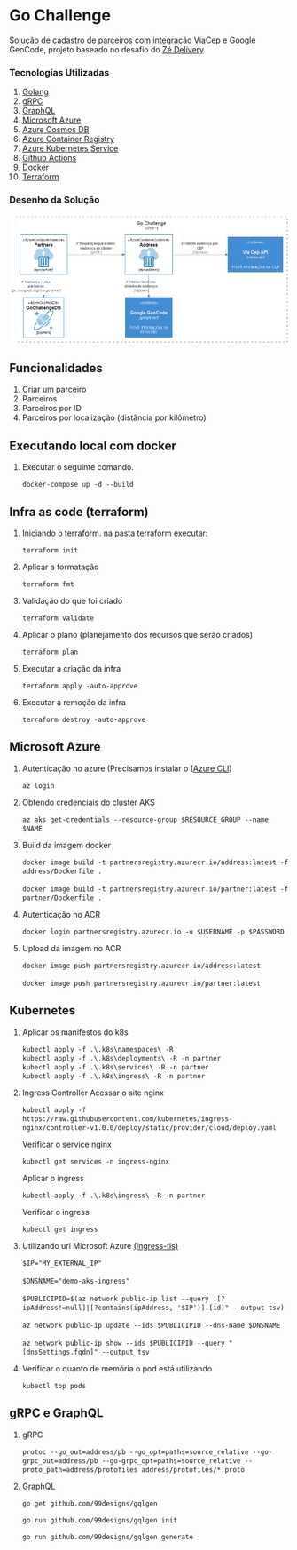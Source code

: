 # Go Challenge 
Solução de cadastro de parceiros com integração ViaCep e Google GeoCode, projeto baseado no desafio do [Zé Delivery](https://github.com/ZXVentures/ze-code-challenges/blob/master/backend_pt.md).

### Tecnologias Utilizadas
1. [Golang](https://golang.org/)
2. [gRPC](https://grpc.io/)
3. [GraphQL](https://graphql.org/)
4. [Microsoft Azure](https://azure.microsoft.com/pt-br/features/azure-portal/)
5. [Azure Cosmos DB](https://azure.microsoft.com/pt-br/services/cosmos-db/)
6. [Azure Container Registry](https://azure.microsoft.com/en-us/services/container-registry/)
7. [Azure Kubernetes Service](https://azure.microsoft.com/pt-br/services/kubernetes-service/)
8. [Github Actions](https://docs.github.com/pt/actions)
9. [Docker](https://www.docker.com/)
10. [Terraform](https://www.terraform.io/)

### Desenho da Solução
<p align="center">
  <img src=".docs/Go-Challenge.png" width="800" title="Main">
</p>

## Funcionalidades
1. Criar um parceiro
2. Parceiros
3. Parceiros por ID
4. Parceiros por localização (distância por kilômetro)

## Executando local com docker
1. Executar o seguinte comando.
   ```
   docker-compose up -d --build
   ```
   
## Infra as code (terraform)
1. Iniciando o terraform. na pasta terraform executar:
   ```
   terraform init
   ```
2. Aplicar a formatação
   ```
   terraform fmt
   ```
3. Validação do que foi criado
   ```
   terraform validate
   ```
4. Aplicar o plano (planejamento dos recursos que serão criados)
   ```
   terraform plan
   ```
5. Executar a criação da infra
   ```
   terraform apply -auto-approve
   ```
6. Executar a remoção da infra
   ```
   terraform destroy -auto-approve
   ```

## Microsoft Azure
1. Autenticação no azure (Precisamos instalar o ([Azure CLI](https://docs.microsoft.com/pt-br/cli/azure/install-azure-cli))
   ```
   az login
   ```
2. Obtendo credenciais do cluster AKS 
   ```
   az aks get-credentials --resource-group $RESOURCE_GROUP --name $NAME
   ```
3. Build da imagem docker
   ```
   docker image build -t partnersregistry.azurecr.io/address:latest -f address/Dockerfile .

   docker image build -t partnersregistry.azurecr.io/partner:latest -f partner/Dockerfile .
   ```
4. Autenticação no ACR
   ```
   docker login partnersregistry.azurecr.io -u $USERNAME -p $PASSWORD
   ```
5. Upload da imagem no ACR
   ```
   docker image push partnersregistry.azurecr.io/address:latest

   docker image push partnersregistry.azurecr.io/partner:latest
   ```
## Kubernetes
1. Aplicar os manifestos do k8s
   ```
   kubectl apply -f .\.k8s\namespaces\ -R
   kubectl apply -f .\.k8s\deployments\ -R -n partner
   kubectl apply -f .\.k8s\services\ -R -n partner
   kubectl apply -f .\.k8s\ingress\ -R -n partner
   ```
2. Ingress Controller
   Acessar o site nginx 
   ```
   kubectl apply -f https://raw.githubusercontent.com/kubernetes/ingress-nginx/controller-v1.0.0/deploy/static/provider/cloud/deploy.yaml
   ```
   Verificar o service nginx
   ```
   kubectl get services -n ingress-nginx
   ```
   Aplicar o ingress
   ```
   kubectl apply -f .\.k8s\ingress\ -R -n partner
   ```
   Verificar o ingress
   ```
   kubectl get ingress
   ```
3. Utilizando url Microsoft Azure [(Ingress-tls)](https://docs.microsoft.com/pt-br/azure/aks/ingress-tls)
   ```
   $IP="MY_EXTERNAL_IP"

   $DNSNAME="demo-aks-ingress"

   $PUBLICIPID=$(az network public-ip list --query '[?ipAddress!=null]|[?contains(ipAddress, '$IP')].[id]" --output tsv)

   az network public-ip update --ids $PUBLICIPID --dns-name $DNSNAME

   az network public-ip show --ids $PUBLICIPID --query "[dnsSettings.fqdn]" --output tsv
   ```

4. Verificar o quanto de memória o pod está utilizando
   ```
   kubectl top pods
   ```

## gRPC e GraphQL   
1. gRPC
    ```
    protoc --go_out=address/pb --go_opt=paths=source_relative --go-grpc_out=address/pb --go-grpc_opt=paths=source_relative --proto_path=address/protofiles address/protofiles/*.proto
    ```

2. GraphQL
   ```
   go get github.com/99designs/gqlgen
   ```
   ```
   go run github.com/99designs/gqlgen init
   ```
   ```
   go run github.com/99designs/gqlgen generate
   ```
   